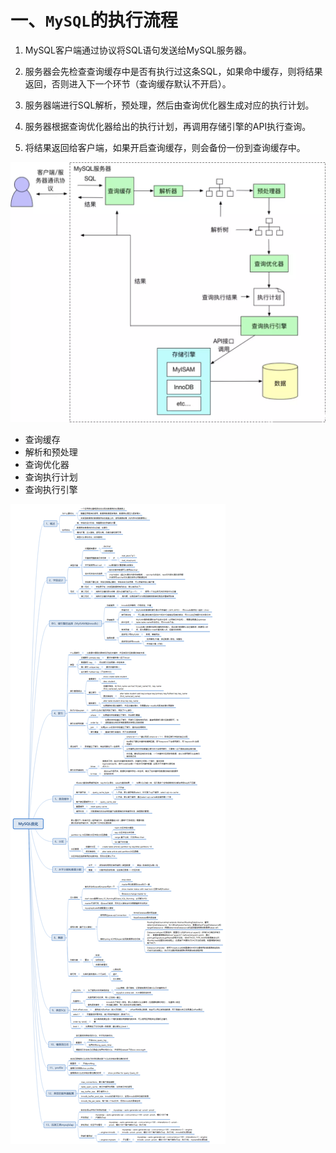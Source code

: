 # 一、`MySQL`的执行流程

1. MySQL客户端通过协议将SQL语句发送给MySQL服务器。

2. 服务器会先检查查询缓存中是否有执行过这条SQL，如果命中缓存，则将结果返回，否则进入下一个环节（查询缓存默认不开启）。
3. 服务器端进行SQL解析，预处理，然后由查询优化器生成对应的执行计划。

4. 服务器根据查询优化器给出的执行计划，再调用存储引擎的API执行查询。

5. 将结果返回给客户端，如果开启查询缓存，则会备份一份到查询缓存中。

![img](../images/16910d7a35f569f9)

- 查询缓存
- 解析和预处理
- 查询优化器
- 查询执行计划
- 查询执行引擎









![img](../images/16904596b0a3d8bb)